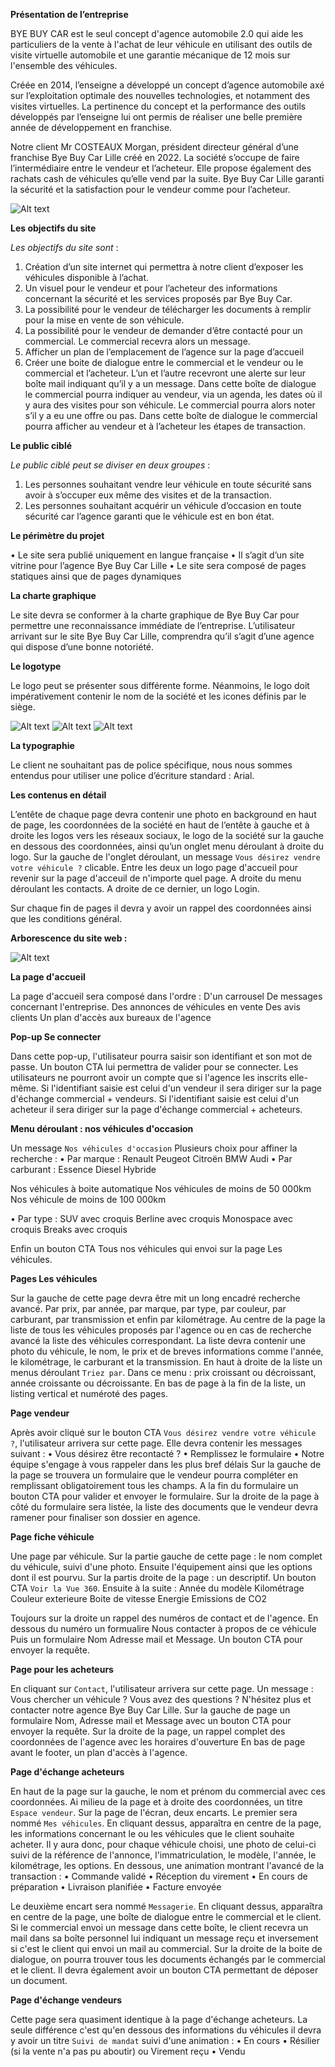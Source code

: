 **Présentation de l’entreprise**


BYE BUY CAR est le seul concept d'agence automobile 2.0 qui aide les particuliers de la vente à l'achat de leur véhicule en utilisant des outils de visite virtuelle automobile et une garantie mécanique de 12 mois sur l'ensemble des véhicules.

Créée en 2014, l’enseigne a développé un concept d’agence automobile axé sur l’exploitation optimale des nouvelles technologies, et notamment des visites virtuelles. La pertinence du concept et la performance des outils développés par l’enseigne lui ont permis de réaliser une belle première année de développement en franchise. 

Notre client Mr COSTEAUX Morgan, président directeur général d’une franchise Bye Buy Car Lille créé en 2022. La société s’occupe de faire l’intermédiaire entre le vendeur et l’acheteur. Elle propose également des rachats cash de véhicules qu’elle vend par la suite.
Bye Buy Car Lille garanti la sécurité et la satisfaction pour le vendeur comme pour l’acheteur.


![Alt text](logo%201.png)


**Les objectifs du site**

*Les objectifs du site sont* :
1.	Création d’un site internet qui permettra à notre client d’exposer les véhicules disponible à l’achat.
2.	Un visuel pour le vendeur et pour l’acheteur des informations concernant la sécurité et les services proposés par Bye Buy Car.
3.	La possibilité pour le vendeur de télécharger les documents à remplir pour la mise en vente de son véhicule.
4.	La possibilité pour le vendeur de demander d’être contacté pour un commercial. Le commercial recevra alors un message.
5.	Afficher un plan de l’emplacement de l’agence sur la page d’accueil
6.	Créer une boite de dialogue entre le commercial et le vendeur ou le commercial et l’acheteur. L’un et l’autre recevront une alerte sur leur boîte mail indiquant qu’il y a un message. 
Dans cette boîte de dialogue le commercial pourra indiquer au vendeur, via un agenda, les dates où il y aura des visites pour son véhicule. Le commercial pourra alors noter s’il y a eu une offre ou pas.
Dans cette boîte de dialogue le commercial pourra afficher au vendeur et à l’acheteur les étapes de transaction.






**Le public ciblé**

*Le public ciblé peut se diviser en deux groupes* :
1.	Les personnes souhaitant vendre leur véhicule en toute sécurité sans avoir à s’occuper eux même des visites et de la transaction.
2.	Les personnes souhaitant acquérir un véhicule d’occasion en toute sécurité car l’agence garanti que le véhicule est en bon état.





**Le périmètre du projet**

•	Le site sera publié uniquement en langue française
•	Il s’agit d’un site vitrine pour l’agence Bye Buy Car Lille
•	Le site sera composé de pages statiques ainsi que de pages dynamiques


**La charte graphique**

Le site devra se conformer à la charte graphique de Bye Buy Car pour permettre une reconnaissance immédiate de l’entreprise. 
L’utilisateur arrivant sur le site Bye Buy Car Lille, comprendra qu’il s’agit d’une agence qui dispose d’une bonne notoriété.




**Le logotype**

Le logo peut se présenter sous différente forme. Néanmoins, le logo doit impérativement contenir le nom de la société et les icones définis par le siège. 

![Alt text](logo%201.png)
![Alt text](logo%202.png)
![Alt text](logo%203.png)


**La typographie**

Le client ne souhaitant pas de police spécifique, nous nous sommes entendus pour utiliser une police d’écriture standard : Arial.


**Les contenus en détail**

L’entête de chaque page devra contenir une photo en background en haut de page, les coordonnées de la société en haut de l’entête à gauche et à droite les logos vers les réseaux sociaux, le logo de la société sur la gauche en dessous des coordonnées, ainsi qu’un onglet menu déroulant à droite du logo. Sur la gauche de l'onglet déroulant, un message `Vous désirez vendre votre véhicule ?` clicable. Entre les deux un logo page d'accueil pour revenir sur la page d'acceuil de n'importe quel page. A droite du menu déroulant les contacts. A droite de ce dernier, un logo Login. 

Sur chaque fin de pages il devra y avoir un rappel des coordonnées ainsi que les conditions général.


**Arborescence du site web :**

![Alt text](Arborescence.png)

 
**La page d'accueil**

La page d'accueil sera composé dans l'ordre : 
D'un carrousel
De messages concernant l'entreprise.
Des annonces de véhicules en vente
Des avis clients
Un plan d'accès aux bureaux de l'agence


**Pop-up Se connecter**

Dans cette pop-up, l'utilisateur pourra saisir son identifiant et son mot de passe. Un bouton CTA lui permettra de valider pour se connecter. 
Les utilisateurs ne pourront avoir un compte que si l'agence les inscrits elle-même. Si l'identifiant saisie est celui d'un vendeur il sera diriger sur la page d'échange commercial + vendeurs. Si l'identifiant saisie est celui d'un acheteur il sera diriger sur la page d'échange commercial + acheteurs.


**Menu déroulant : nos véhicules d'occasion**

Un message `Nos véhicules d'occasion`
Plusieurs choix pour affiner la recherche : 
• Par marque : 
    Renault
    Peugeot
    Citroën
    BMW
    Audi
• Par carburant : 
    Essence
    Diesel
    Hybride

Nos véhicules à boite automatique
Nos véhicules de moins de 50 000km
Nos véhicule de moins de 100 000km

• Par type : 
    SUV avec croquis 
    Berline avec croquis
    Monospace avec croquis
    Breaks avec croquis

Enfin un bouton CTA Tous nos véhicules qui envoi sur la page Les véhicules.


**Pages Les véhicules**

Sur la gauche de cette page devra être mit un long encadré recherche avancé. Par prix, par année, par marque, par type, par couleur, par carburant, par transmission et enfin par kilométrage. 
Au centre de la page la liste de tous les véhicules proposés par l'agence ou en cas de recherche avancé la liste des véhicules correspondant. 
La liste devra contenir une photo du véhicule, le nom, le prix et de breves informations comme l'année, le kilométrage, le carburant et la transmission. 
En haut à droite de la liste un menus déroulant `Triez par`. Dans ce menu : prix croissant ou décroissant, année croissante ou décroissante. 
En bas de page à la fin de la liste, un listing vertical et numéroté des pages.


**Page vendeur**

Après avoir cliqué sur le bouton CTA `Vous désirez vendre votre véhicule ?`, l'utilisateur arrivera sur cette page. 
Elle devra contenir les messages suivant : 
• Vous désirez être recontacté ? 
• Remplissez le formulaire 
• Notre équipe s'engage à vous rappeler dans les plus bref délais
Sur la gauche de la page se trouvera un formulaire que le vendeur pourra compléter en remplissant obligatoirement tous les champs. A la fin du formulaire un bouton CTA pour valider et envoyer le formulaire.
Sur la droite de la page à côté du formulaire sera listée, la liste des documents que le vendeur devra ramener pour finaliser son dossier en agence. 


**Page fiche véhicule**

Une page par véhicule.
Sur la partie gauche de cette page : le nom complet du véhicule, suivi d'une photo. Ensuite l'équipement ainsi que les options dont il est pourvu.
Sur la partis droite de la page : un descriptif. Un bouton CTA `Voir la Vue 360`. Ensuite à la suite :
Année du modèle
Kilométrage
Couleur exterieure
Boite de vitesse
Energie
Emissions de CO2

Toujours sur la droite un rappel des numéros de contact et de l'agence. En dessous du numéro un formualire Nous contacter à propos de ce véhicule 
Puis un formulaire Nom Adresse mail et Message. Un bouton CTA pour envoyer la requête. 


**Page pour les acheteurs**

En cliquant sur `Contact`, l'utilisateur arrivera sur cette page.
Un message : Vous chercher un véhicule ? Vous avez des questions ? N'hésitez plus et contacter notre agence Bye Buy Car Lille. 
Sur la gauche de page un formulaire Nom, Adresse mail et Message avec un bouton CTA pour envoyer la requête.
Sur la droite de la page, un rappel complet des coordonnées de l'agence avec les horaires d'ouverture
En bas de page avant le footer, un plan d'accès à l'agence. 


**Page d'échange acheteurs**

En haut de la page sur la gauche, le nom et prénom du commercial avec ces coordonnées. Ai milieu de la page et à droite des coordonnées, un titre `Espace vendeur`.
Sur la page de l'écran, deux encarts. Le premier sera nommé `Mes véhicules`. En cliquant dessus, apparaîtra en centre de la page, les informations concernant le ou les véhicules que le client souhaite acheter. Il y aura donc, pour chaque véhicule choisi, une photo de celui-ci suivi de la référence de l'annonce, l'immatriculation, le modèle, l'année, le kilométrage, les options.
En dessous, une animation montrant l'avancé de la transaction : 
    • Commande validé
    • Réception du virement
    • En cours de préparation
    • Livraison planifiée
    • Facture envoyée

Le deuxième encart sera nommé `Messagerie`.  En cliquant dessus, apparaîtra en centre de la page, une boîte de dialogue entre le commercial et le client. Si le commercial envoi un message dans cette boîte, le client recevra un mail dans sa boîte personnel lui indiquant un message reçu et inversement si c'est le client qui envoi un mail au commercial. 
Sur la droite de la boite de dialogue, on pourra trouver tous les documents échangés par le commercial et le client. Il devra également avoir un bouton CTA permettant de déposer un document. 


**Page d'échange vendeurs**

Cette page sera quasiment identique à la page d'échange acheteurs. La seule différence c'est qu'en dessous des informations du véhicules il devra y avoir un titre `Suivi de mandat` suivi d'une animation : 
    • En cours
    • Résilier (si la vente n'a pas pu aboutir) ou Virement reçu
    • Vendu





